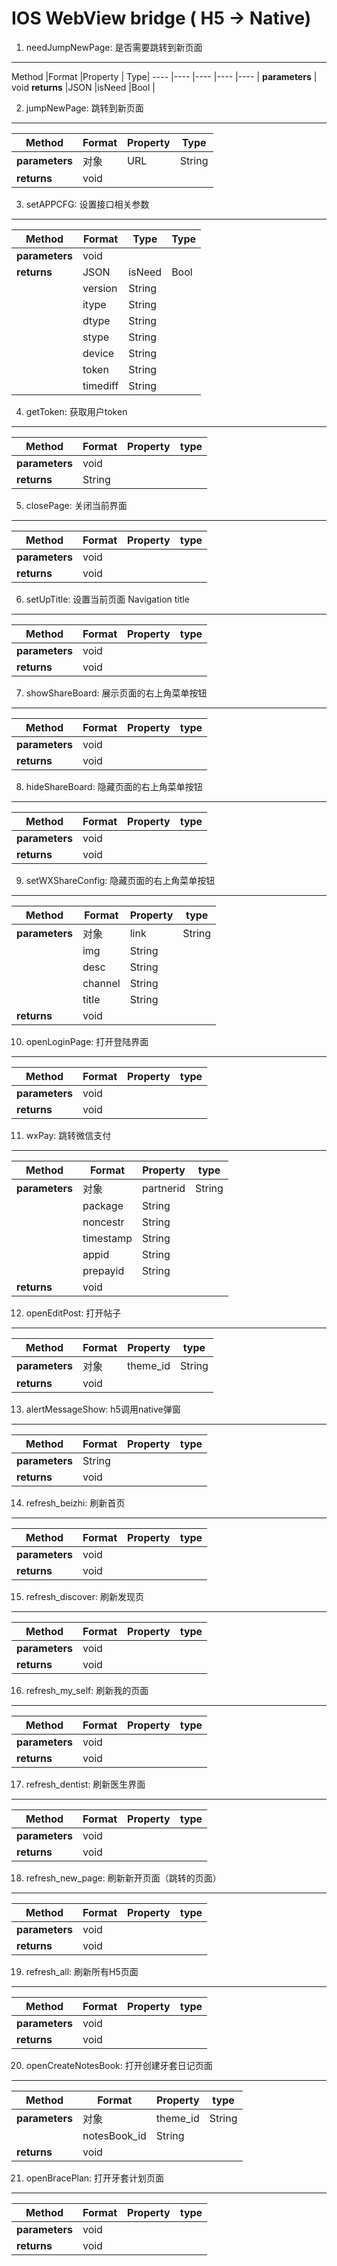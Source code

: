 # IOS WebView bridge ( H5 -> Native)

1. needJumpNewPage: 是否需要跳转到新页面
-------
Method |Format |Property | Type|
---- |---- |---- |---- |---- |
**parameters** | void
**returns** |JSON |isNeed |Bool |

2. jumpNewPage:  跳转到新页面
-------
Method |Format |Property |Type | 
---- |---- |---- |---- |
**parameters** |对象 |URL |String
**returns** |void

3. setAPPCFG:  设置接口相关参数
-------
Method |Format |Type |Type  
---- |---- |---- |---- |
**parameters** | void
**returns** |JSON |isNeed |Bool |
  ||version |String |
  ||itype |String |
  ||dtype |String |
  ||stype |String |
  ||device |String |
  ||token |String |
  ||timediff |String |

4. getToken: 获取用户token
------
Method |Format |Property |type 
---- |---- |---- |---- |
**parameters** | void
**returns** |String| | |

5. closePage: 关闭当前界面
------
Method |Format |Property |type 
---- |---- |---- |---- |
**parameters**|void 
**returns** |void

6. setUpTitle: 设置当前页面 Navigation title
------
Method |Format |Property |type 
---- |---- |---- |---- |
**parameters**|void 
**returns** |void

7. showShareBoard: 展示页面的右上角菜单按钮
------
Method |Format |Property |type 
---- |---- |---- |---- |
**parameters**|void 
**returns** |void

8. hideShareBoard: 隐藏页面的右上角菜单按钮
------
Method |Format |Property |type 
---- |---- |---- |---- |
**parameters**|void 
**returns** |void

9. setWXShareConfig: 隐藏页面的右上角菜单按钮
------
Method |Format |Property |type 
---- |---- |---- |---- |
**parameters**|对象 |link |String |
  ||img |String |
  ||desc |String |
  ||channel |String |
  ||title |String |
**returns** |void

10. openLoginPage: 打开登陆界面
------
Method |Format |Property |type 
---- |---- |---- |---- |
**parameters**|void 
**returns** |void



11. wxPay:  跳转微信支付
------
Method |Format |Property |type 
---- |---- |---- |---- |
**parameters**|对象 |partnerid |String |
  ||package |String |
  ||noncestr |String |
  ||timestamp |String |
  ||appid |String |
  ||prepayid |String |
**returns** |void

12. openEditPost: 打开帖子
------
Method |Format |Property |type 
---- |---- |---- |---- |
**parameters**|对象 |theme_id |String |
**returns** |void


13. alertMessageShow: h5调用native弹窗
------
Method |Format |Property |type 
---- |---- |---- |---- |
**parameters** |String
**returns** |void | | |


14. refresh_beizhi: 刷新首页
--------
Method |Format |Property |type 
---- |---- |---- |---- |
**parameters**|void 
**returns** |void


15. refresh_discover: 刷新发现页
--------
Method |Format |Property |type 
---- |---- |---- |---- |
**parameters**|void 
**returns** |void


16. refresh_my_self: 刷新我的页面
--------
Method |Format |Property |type 
---- |---- |---- |---- |
**parameters**|void 
**returns** |void

17. refresh_dentist: 刷新医生界面
--------
Method |Format |Property |type 
---- |---- |---- |---- |
**parameters**|void 
**returns** |void

18. refresh_new_page: 刷新新开页面（跳转的页面）
--------
Method |Format |Property |type 
---- |---- |---- |---- |
**parameters**|void 
**returns** |void

19. refresh_all: 刷新所有H5页面
--------
Method |Format |Property |type 
---- |---- |---- |---- |
**parameters**|void 
**returns** |void

20. openCreateNotesBook: 打开创建牙套日记页面
--------
Method |Format |Property |type 
---- |---- |---- |---- |
**parameters**|对象 |theme_id |String |
  ||notesBook_id |String |
**returns** |void

21. openBracePlan: 打开牙套计划页面
--------
Method |Format |Property |type 
---- |---- |---- |---- |
**parameters**|void 
**returns** |void

